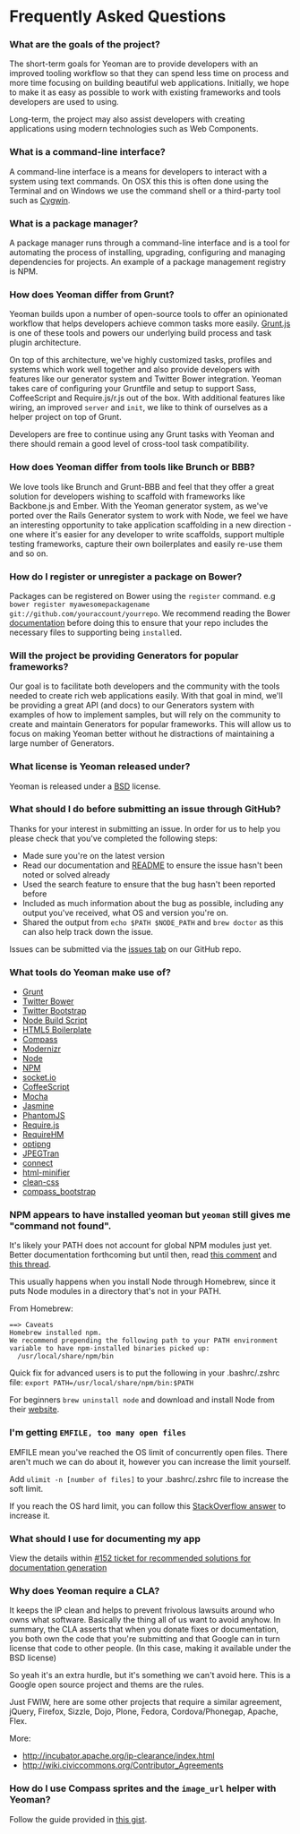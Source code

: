 # Frequently Asked Questions

### What are the goals of the project?

The short-term goals for Yeoman are to provide developers with an improved tooling workflow so that they can spend less time on process and more time focusing on building beautiful web applications. Initially, we hope to make it as easy as possible to work with existing frameworks and tools developers are used to using.

Long-term, the project may also assist developers with creating applications using modern technologies such as Web Components.

### What is a command-line interface?

A command-line interface is a means for developers to interact with a system using text commands. On OSX this this is often done using the Terminal and on Windows we use the command shell or a third-party tool such as [Cygwin](http://www.cygwin.com).


### What is a package manager?

A package manager runs through a command-line interface and is a tool for automating the process of installing, upgrading, configuring and managing dependencies for projects. An example of a package management registry is NPM.


### How does Yeoman differ from Grunt?

Yeoman builds upon a number of open-source tools to offer an opinionated workflow that helps developers achieve common tasks more easily. [Grunt.js](http://gruntjs.com) is one of these tools and powers our underlying build process and task plugin architecture.

On top of this architecture, we've highly customized tasks, profiles and systems which work well together and also provide developers with features like our generator system and Twitter Bower integration. Yeoman takes care of configuring your Gruntfile and setup to support Sass, CoffeeScript and Require.js/r.js out of the box. With additional features like wiring, an improved `server` and `init`, we like to think of ourselves as a helper project on top of Grunt.

Developers are free to continue using any Grunt tasks with Yeoman and there should remain a good level of cross-tool task compatibility.

### How does Yeoman differ from tools like Brunch or BBB?

We love tools like Brunch and Grunt-BBB and feel that they offer a great solution for developers wishing to scaffold with frameworks like Backbone.js and Ember. With the Yeoman generator system, as we've ported over the Rails Generator system to work with Node, we feel we have an interesting opportunity to take application scaffolding in a new direction - one where it's easier for any developer to write scaffolds, support multiple testing frameworks, capture their own boilerplates and easily re-use them and so on.

### How do I register or unregister a package on Bower?

Packages can be registered on Bower using the `register` command. e.g `bower register myawesomepackagename git://github.com/youraccount/yourrepo`. We recommend reading the Bower [documentation](https://github.com/twitter/bower) before doing this to ensure that your repo includes the necessary files to supporting being `install`ed.



### Will the project be providing Generators for popular frameworks?

Our goal is to facilitate both developers and the community with the tools needed to create rich web applications easily. With that goal in mind, we'll be providing a great API (and docs) to our Generators system with examples of how to implement samples, but will rely on the community to create and maintain Generators for popular frameworks. This will allow us to focus on making Yeoman better without he distractions of maintaining a large number of Generators.


### What license is Yeoman released under?

Yeoman is released under a [BSD](http://opensource.org/licenses/bsd-license.php/) license.

### What should I do before submitting an issue through GitHub?

Thanks for your interest in submitting an issue. In order for us to help you please check that you've completed the following steps:

* Made sure you're on the latest version
* Read our documentation and [README](https://github.com/yeoman/yeoman/blob/master/readme.md) to ensure the issue hasn't been noted or solved already
* Used the search feature to ensure that the bug hasn't been reported before
* Included as much information about the bug as possible, including any output you've received, what OS and version you're on.
* Shared the output from `echo $PATH $NODE_PATH` and `brew doctor` as this can also help track down the issue.

Issues can be submitted via the [issues tab](https://github.com/yeoman/yeoman/issues) on our GitHub repo.


### What tools do Yeoman make use of?

* [Grunt](https://github.com/cowboy/grunt)
* [Twitter Bower ](http://twitter.github.com/bower)
* [Twitter Bootstrap](http://twitter.github.com/bootstrap)
* [Node Build Script](https://github.com/h5bp/node-build-script)
* [HTML5 Boilerplate](http://html5boilerplate.com)
* [Compass](http://compass-style.org/)
* [Modernizr](https://github.com/Modernizr/Modernizr/)
* [Node](http://nodejs.org)
* [NPM](http://npmjs.org)
* [socket.io](http://socket.io)
* [CoffeeScript](http://coffeescript.org)
* [Mocha](http://visionmedia.github.com/mocha/)
* [Jasmine](http://pivotal.github.com/jasmine/)
* [PhantomJS](http://phantomjs.org/)
* [Require.js](http://requirejs.org/)
* [RequireHM](https://github.com/jrburke/require-hm)
* [optipng](http://optipng.sourceforge.net/)
* [JPEGTran](http://jpegclub.org/jpegtran/)
* [connect](https://npmjs.org/package/connect)
* [html-minifier](https://npmjs.org/package/html-minifier)
* [clean-css](https://github.com/GoalSmashers/clean-css)
* [compass_bootstrap](https://github.com/vwall/compass-twitter-bootstrap/)


### NPM appears to have installed yeoman but `yeoman` still gives me "command not found".

It's likely your PATH does not account for global NPM modules just yet. Better documentation forthcoming but until then, read [this comment](https://github.com/yeoman/yeoman/issues/466#issuecomment-8602733) and [this thread](https://github.com/yeoman/yeoman/issues/430#issuecomment-8597663).

This usually happens when you install Node through Homebrew, since it puts Node modules in a directory that's not in your PATH.

From Homebrew:

```
==> Caveats
Homebrew installed npm.
We recommend prepending the following path to your PATH environment
variable to have npm-installed binaries picked up:
  /usr/local/share/npm/bin
```

Quick fix for advanced users is to put the following in your .bashrc/.zshrc file:
`export PATH=/usr/local/share/npm/bin:$PATH`

For beginners `brew uninstall node` and download and install Node from their [website](http://nodejs.org).


### I'm getting `EMFILE, too many open files`

EMFILE mean you've reached the OS limit of concurrently open files. There aren't much we can do about it, however you can increase the limit yourself.

Add `ulimit -n [number of files]` to your .bashrc/.zshrc file to increase the soft limit.

If you reach the OS hard limit, you can follow this [StackOverflow answer](http://stackoverflow.com/a/34645/64949) to increase it.



### What should I use for documenting my app

View the details within [#152 ticket for recommended solutions for documentation generation](https://github.com/yeoman/yeoman/issues/152#issuecomment-7081670)

### Why does Yeoman require a CLA?

It keeps the IP clean and helps to prevent frivolous lawsuits around who owns what software. Basically the thing all of us want to avoid anyhow. In summary, the CLA asserts that when you donate fixes or documentation, you both own the code that you're submitting and that Google can in turn license that code to other people. (In this case, making it available under the BSD license)

So yeah it's an extra hurdle, but it's something we can't avoid here. This is a Google open source project and thems are the rules.

Just FWIW, here are some other projects that require a similar agreement, jQuery, Firefox, Sizzle, Dojo, Plone, Fedora, Cordova/Phonegap, Apache, Flex.

More:
* http://incubator.apache.org/ip-clearance/index.html
* http://wiki.civiccommons.org/Contributor_Agreements

### How do I use Compass sprites and the `image_url` helper with Yeoman?

Follow the guide provided in [this gist](https://gist.github.com/passy/5270050).